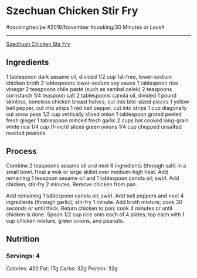 # Szechuan Chicken Stir Fry
#cooking/recipe #2019/November #cooking/30 Minutes or Less#
- - - -
[Szechuan Chicken Stir Fry](https://www.cookinglight.com/recipes/szechuan-chicken-stir-fry)

## Ingredients
1 tablespoon dark sesame oil, divided
1/2 cup fat-free, lower-sodium chicken broth
2 tablespoons lower-sodium soy sauce
1 tablespoon rice vinegar
2 teaspoons chile paste (such as sambal oelek)
2 teaspoons cornstarch
1/4 teaspoon salt
2 tablespoons canola oil, divided
1 pound skinless, boneless chicken breast halves, cut into bite-sized pieces
1 yellow bell pepper, cut into strips 1 red bell pepper, cut into strips
1 cup diagonally cut snow peas 1/2 cup vertically sliced onion 
1 tablespoon grated peeled fresh ginger 
1 tablespoon minced fresh garlic 
2 cups hot cooked long-grain white rice 
1/4 cup (1-inch) slices green onions 
1/4 cup chopped unsalted roasted peanuts 

## Process
Combine 2 teaspoons sesame oil and next 6 ingredients (through salt) in a small bowl. Heat a wok or large skillet over medium-high heat. Add remaining 1 teaspoon sesame oil and 1 tablespoon canola oil; swirl. Add chicken; stir-fry 2 minutes. Remove chicken from pan. 

Add remaining 1 tablespoon canola oil; swirl. Add bell peppers and next 4 ingredients (through garlic); stir-fry 1 minute. Add broth mixture; cook 30 seconds or until thick. Return chicken to pan; cook 4 minutes or until chicken is done. Spoon 1/2 cup rice onto each of 4 plates; top each with 1 cup chicken mixture, green onions, and peanuts. 

## Nutrition
### Servings: 4
Calories: 420
Fat: 17g
Carbs: 32g
Protein: 32g